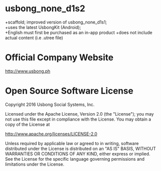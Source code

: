 # usbong_none_d1s2
+scaffold; improved version of usbong_none_d1s1;<br>
+uses the latest UsbongKit (Android);<br>
+English must first be purchased as an in-app product
+does not include actual content (i.e .utree file)

# Official Company Website
http://www.usbong.ph

# Open Source Software License
Copyright 2016 Usbong Social Systems, Inc.

Licensed under the Apache License, Version 2.0 (the "License"); you may not use this file except in compliance with the License. You may obtain a copy of the License at

   http://www.apache.org/licenses/LICENSE-2.0
  
Unless required by applicable law or agreed to in writing, software distributed under the License is distributed on an "AS IS" BASIS, WITHOUT WARRANTIES OR CONDITIONS OF ANY KIND, either express or implied. See the License for the specific language governing permissions and limitations under the License.
